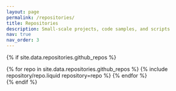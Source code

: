 ```yaml
---
layout: page
permalink: /repositories/
title: Repositories
description: Small-scale projects, code samples, and scripts
nav: true
nav_order: 3
---
```


{% if site.data.repositories.github_repos %}

<div class="repositories d-flex flex-wrap flex-md-row flex-column justify-content-between align-items-center">
  {% for repo in site.data.repositories.github_repos %}
    {% include repository/repo.liquid repository=repo %}
  {% endfor %}
</div>
{% endif %}
